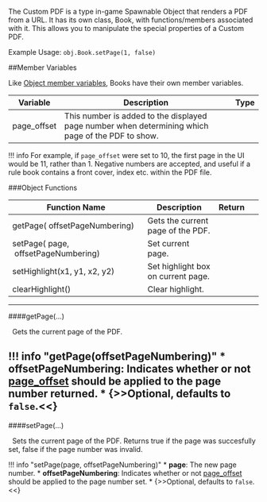 The Custom PDF is a type in-game Spawnable Object that renders a PDF from a URL. It has its own class, Book, with functions/members associated with it. This allows you to manipulate the special properties of a Custom PDF.

Example Usage: `obj.Book.setPage(1, false)`

##Member Variables

Like [Object member variables](object.md#member-variables), Books have their own member variables.

Variable | Description | Type
-- | -- | :--
<a class="anchor" id="page_offset"></a>page_offset | This number is added to the displayed page number when determining which page of the PDF to show.  | [<span class="tag int"></span>](types.md)

!!! info
    For example, if `page_offset` were set to 10, the first page in the UI would be 11, rather than 1. Negative numbers are accepted, and useful if a rule book contains a front cover, index etc. within the PDF file.

###Object Functions

Function Name | Description | Return | &nbsp;
-- | -- | -- | --:
<a class="anchor" id="getpage"></a>getPage([<span class="tag boo"></span>](types.md)&nbsp;offsetPageNumbering) | Gets the current page of the PDF. | [<span class="ret int"></span>](types.md) | [<span class="i"></span>](#getpage)
<a class="anchor" id="setpage"></a>setPage([<span class="tag int"></span>](types.md)&nbsp;page, [<span class="tag boo"></span>](types.md)&nbsp;offsetPageNumbering) | Set current page. | [<span class="ret boo"></span>](types.md)| [<span class="i"></span>](#setpage)
<a class="anchor" id="sethighlight"></a>setHighlight(x1, y1, x2, y2) | Set highlight box on current page. | [<span class="ret boo"></span>](types.md)
<a class="anchor" id="clearhighlight"></a>clearHighlight() | Clear highlight. | [<span class="ret boo"></span>](types.md)

---

####getPage(...)

[<span class="ret int"></span>](types.md)&nbsp; Gets the current page of the PDF.

!!! info "getPage(offsetPageNumbering)"
	  * [<span class="tag boo"></span>](types.md) **offsetPageNumbering**: Indicates whether or not [page_offset](#page_offset) should be applied to the page number returned.
        * {>>Optional, defaults to `false`.<<}
---

####setPage(...)

[<span class="ret boo"></span>](types.md)&nbsp; Sets the current page of the PDF. Returns true if the page was succesfully set, false if the page number was invalid.

!!! info "setPage(page, offsetPageNumbering)"
    * [<span class="tag int"></span>](types.md) **page**: The new page number.
    * [<span class="tag boo"></span>](types.md) **offsetPageNumbering**: Indicates whether or not [page_offset](#page_offset) should be applied to the page number set.
        * {>>Optional, defaults to `false`.<<}
